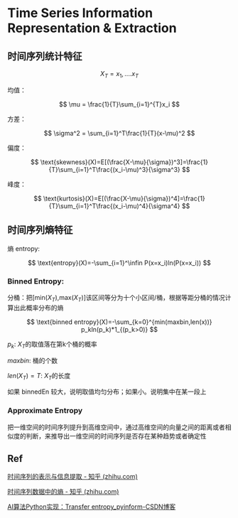 # Time Series Information Representation & Extraction

## 时间序列统计特征

$$
X_T = {x_1,....x_T}
$$

均值：

$$
\mu = \frac{1}{T}\sum_{i=1}^{T}x_i
$$

方差：

$$
\sigma^2 = \sum_{i=1}^T\frac{1}{T}(x-\mu)^2
$$

偏度：

$$
\text{skewness}(X)=E[(\frac{X-\mu}{\sigma})^3]=\frac{1}{T}\sum_{i=1}^T\frac{(x_i-\mu)^3}{\sigma^3}
$$

峰度：

$$
\text{kurtosis}(X)=E[(\frac{X-\mu}{\sigma})^4]=\frac{1}{T}\sum_{i=1}^T\frac{(x_i-\mu)^4}{\sigma^4}
$$

## 时间序列熵特征

熵 entropy:

$$
\text{entropy}(X)=-\sum_{i=1}^\infin P(x=x_i)ln(P(x=x_i))
$$

### Binned Entropy:

分桶：把[min($X_T$),max($X_T$)]该区间等分为十个小区间/桶，根据等距分桶的情况计算出此概率分布的熵

$$
\text{binned entropy}(X)=-\sum_{k=0}^{min(maxbin,len(x))} p_kln(p_k)*1_{(p_k>0)}
$$

$p_k$: $X_T$的取值落在第k个桶的概率

$maxbin$: 桶的个数

$len(X_T)=T$: $X_T$的长度

如果 binnedEn 较大，说明取值均匀分布；如果小。说明集中在某一段上

### Approximate Entropy

把一维空间的时间序列提升到高维空间中，通过高维空间的向量之间的距离或者相似度的判断，来推导出一维空间的时间序列是否存在某种趋势或者确定性

## Ref

[时间序列的表示与信息提取 - 知乎 (zhihu.com)](https://zhuanlan.zhihu.com/p/39105270)

[时间序列数据中的熵 - 知乎 (zhihu.com)](https://zhuanlan.zhihu.com/p/559915397)

[AI算法Python实现：Transfer entropy_pyinform-CSDN博客](https://blog.csdn.net/daishabby2486/article/details/129355883)
